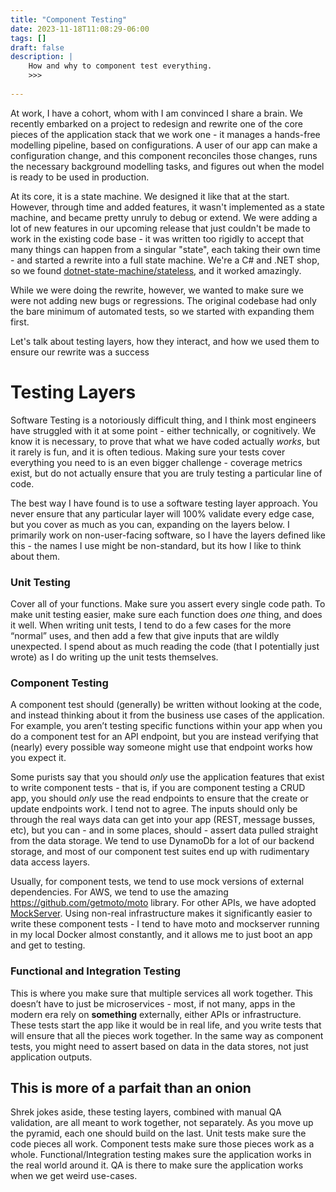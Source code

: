 ```yaml
---
title: "Component Testing"
date: 2023-11-18T11:08:29-06:00
tags: []
draft: false
description: |
    How and why to component test everything.
    >>>
    
---
```


At work, I have a cohort, whom with I am convinced I share a brain.  We recently embarked on a project to redesign and rewrite one of the core pieces of the application stack that we work one - it manages a hands-free modelling pipeline, based on configurations.  A user of our app can make a configuration change, and this component reconciles those changes, runs the necessary background modelling tasks, and figures out when the model is ready to be used in production.

At its core, it is a state machine.  We designed it like that at the start. However, through time and added features, it wasn't implemented as a state machine, and became pretty unruly to debug or extend.  We were adding a lot of new features in our upcoming release that just couldn't be made to work in the existing code base - it was written too rigidly to accept that many things can happen from a singular "state", each taking their own time - and started a rewrite into a full state machine.  We're a C# and .NET shop, so we found [dotnet-state-machine/stateless](https://github.com/dotnet-state-machine/stateless), and it worked amazingly. 

While we were doing the rewrite, however, we wanted to make sure we were not adding new bugs or regressions.  The original codebase had only the bare minimum of automated tests, so we started with expanding them first.

Let's talk about testing layers, how they interact, and how we used them to ensure our rewrite was a success
<!--more-->

# Testing Layers

Software Testing is a notoriously difficult thing, and I think most engineers have struggled with it at some point - either technically, or cognitively.  We know it is necessary, to prove that what we have coded actually _works_, but it rarely is fun, and it is often tedious.  Making sure your tests cover everything you need to is an even bigger challenge - coverage metrics exist, but do not actually ensure that you are truly testing a particular line of code.

The best way I have found is to use a software testing layer approach.  You never ensure that any particular layer will 100% validate every edge case, but you cover as much as you can, expanding on the layers below.  I primarily work on non-user-facing software, so I have the layers defined like this - the names I use might be non-standard, but its how I like to think about them.  

### Unit Testing

Cover all of your functions.  Make sure you assert every single code path.  To make unit testing easier, make sure each function does _one_ thing, and does it well.  When writing unit tests, I tend to do a few cases for the more “normal” uses, and then add a few that give inputs that are wildly unexpected.  I spend about as much reading the code (that I potentially just wrote) as I do writing up the unit tests themselves.  

### Component Testing

A component test should (generally) be written without looking at the code, and instead thinking about it from the business use cases of the application.  For example, you aren’t testing specific functions within your app when you do a component test for an API endpoint, but you are instead verifying that (nearly) every possible way someone might use that endpoint works how you expect it.  

Some purists say that you should _only_ use the application features that exist to write component tests - that is, if you are component testing a CRUD app, you should _only_ use the read endpoints to ensure that the create or update endpoints work.  I tend not to agree.  The inputs should only be through the real ways data can get into your app (REST, message busses, etc), but you can - and in some places, should - assert data pulled straight from the data storage.  We tend to use DynamoDb for a lot of our backend storage, and most of our component test suites end up with rudimentary data access layers.  

Usually, for component tests, we tend to use mock versions of external dependencies.  For AWS, we tend to use the amazing https://github.com/getmoto/moto library.  For other APIs, we have adopted [MockServer](https://www.mock-server.com/).  Using non-real infrastructure makes it significantly easier to write these component tests - I tend to have moto and mockserver running in my local Docker almost constantly, and it allows me to just boot an app and get to testing.

 

### Functional and Integration Testing

This is where you make sure that multiple services all work together.  This doesn’t have to just be microservices - most, if not many, apps in the modern era rely on __something__ externally, either APIs or infrastructure.  These tests start the app like it would be in real life, and you write tests that will ensure that all the pieces work together.  In the same way as component tests, you might need to assert based on data in the data stores, not just application outputs.


## This is more of a parfait than an onion

Shrek jokes aside, these testing layers, combined with manual QA validation, are all meant to work together, not separately. As you move up the pyramid, each one should build on the last.  Unit tests make sure the code pieces all work.  Component tests make sure those pieces work as a whole. Functional/Integration testing makes sure the application works in the real world around it.  QA is there to make sure the application works when we get weird use-cases.
